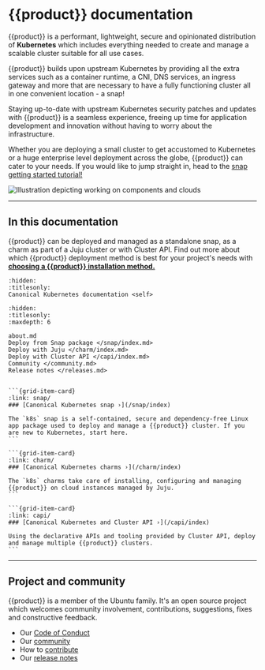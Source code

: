 # {{product}} documentation

{{product}} is a performant, lightweight, secure and
opinionated distribution of **Kubernetes** which includes everything needed to
create and manage a scalable cluster suitable for all use cases.

{{product}} builds upon upstream Kubernetes by providing all the extra services
such as a container runtime, a CNI, DNS services, an ingress gateway and more
that are necessary to have a fully functioning cluster all in one convenient
location - a snap!

Staying up-to-date with upstream Kubernetes security
patches and updates with {{product}} is a seamless experience, freeing up time
for application
development and innovation without having to worry about the infrastructure.

Whether you are deploying a small cluster to get accustomed to Kubernetes or a
huge enterprise level deployment across the globe, {{product}} can cater to
your needs. If you would like to jump straight in, head to the
[snap getting started tutorial!](/snap/tutorial/getting-started.md)

![Illustration depicting working on components and clouds][logo]

---

## In this documentation
<!-- markdownlint-disable -->
{{product}} can be deployed and managed as a standalone snap, as a charm as part of a
Juju cluster or with Cluster API. Find out more about which {{product}}
deployment method is best for your
project's needs with
**[choosing a {{product}} installation method.](/snap/explanation/installation-methods.md)**
<!-- markdownlint-restore -->

```{toctree}
:hidden:
:titlesonly:
Canonical Kubernetes documentation <self>
```

```{toctree}
:hidden:
:titlesonly:
:maxdepth: 6

about.md
Deploy from Snap package </snap/index.md>
Deploy with Juju </charm/index.md>
Deploy with Cluster API </capi/index.md>
Community </community.md>
Release notes </releases.md>

```

````{grid} 3

```{grid-item-card}
:link: snap/
### [Canonical Kubernetes snap ›](/snap/index)

The `k8s` snap is a self-contained, secure and dependency-free Linux app package used to deploy and manage a {{product}} cluster. If you are new to Kubernetes, start here.
```

```{grid-item-card}
:link: charm/
### [Canonical Kubernetes charms ›](/charm/index)

The `k8s` charms take care of installing, configuring and managing {{product}} on cloud instances managed by Juju.
```

```{grid-item-card}
:link: capi/
### [Canonical Kubernetes and Cluster API ›](/capi/index)

Using the declarative APIs and tooling provided by Cluster API, deploy and manage multiple {{product}} clusters.
```

````

---

## Project and community

{{product}} is a member of the Ubuntu family. It's an open source
project which welcomes community involvement, contributions, suggestions, fixes
and constructive feedback.

- Our [Code of Conduct]
- Our [community]
- How to [contribute]
- Our [release notes][releases]

<!-- IMAGES -->

[logo]: https://assets.ubuntu.com/v1/843c77b6-juju-at-a-glace.svg

<!-- LINKS -->

[Code of Conduct]: https://ubuntu.com/community/ethos/code-of-conduct
[community]: /snap/reference/community
[contribute]: /snap/howto/contribute
[releases]: /snap/reference/releases
